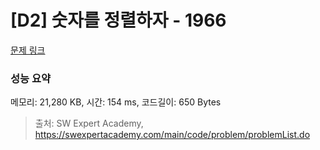 # [D2] 숫자를 정렬하자 - 1966 

[문제 링크](https://swexpertacademy.com/main/code/problem/problemDetail.do?contestProbId=AV5PrmyKAWEDFAUq) 

### 성능 요약

메모리: 21,280 KB, 시간: 154 ms, 코드길이: 650 Bytes



> 출처: SW Expert Academy, https://swexpertacademy.com/main/code/problem/problemList.do